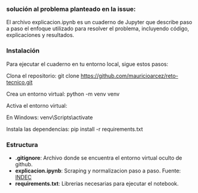 ### solución al problema planteado en la issue:
El archivo explicacion.ipynb es un cuaderno de Jupyter que describe paso a paso el enfoque utilizado para resolver el problema, incluyendo código, explicaciones y resultados.

### Instalación
Para ejecutar el cuaderno en tu entorno local, sigue estos pasos:

Clona el repositorio:
git clone https://github.com/mauricioarcez/reto-tecnico.git

Crea un entorno virtual:
python -m venv venv

Activa el entorno virtual:

En Windows: venv\Scripts\activate

Instala las dependencias:
pip install -r requirements.txt

### Estructura
- **.gitignore**: Archivo donde se encuentra el entorno virtual oculto de github.
- **explicacion.ipynb**: Scraping y normalizacion paso a paso. Fuente: [INDEC](https://www.indec.gob.ar/indec/web/Nivel4-Tema-3-5-31)
- **requirements.txt**: Librerias necesarias para ejecutar el notebook.
